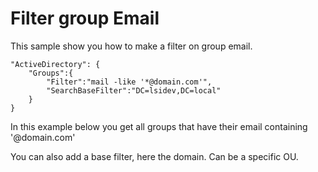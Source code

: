# Filter group Email

This sample show you how to make a filter on group email.

```
"ActiveDirectory": {
    "Groups":{
        "Filter":"mail -like '*@domain.com'",
        "SearchBaseFilter":"DC=lsidev,DC=local"
    }
}
```
In this example below you get all groups that have their email containing '@domain.com'

You can also add a base filter, here the domain. Can be a specific OU.